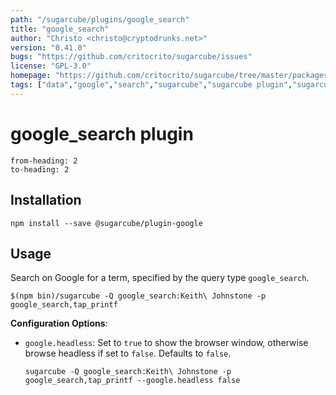 ```yaml
---
path: "/sugarcube/plugins/google_search"
title: "google_search"
author: "Christo <christo@cryptodrunks.net>"
version: "0.41.0"
bugs: "https://github.com/critocrito/sugarcube/issues"
license: "GPL-3.0"
homepage: "https://github.com/critocrito/sugarcube/tree/master/packages/plugin-google#readme"
tags: ["data","google","search","sugarcube","sugarcube plugin","sugarcube-plugin","transformation"]
---
```

# google_search plugin

```toc
from-heading: 2
to-heading: 2
```

## Installation

```shell
npm install --save @sugarcube/plugin-google
```


## Usage

Search on Google for a term, specified by the query type `google_search`.

```shell
$(npm bin)/sugarcube -Q google_search:Keith\ Johnstone -p google_search,tap_printf
```

**Configuration Options**:

-   `google.headless`: Set to `true` to show the browser window, otherwise browse
    headless if set to `false`. Defaults to `false`.

    `sugarcube -Q google_search:Keith\ Johnstone -p google_search,tap_printf --google.headless false`
